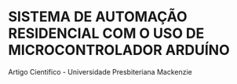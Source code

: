 # SISTEMA DE AUTOMAÇÃO RESIDENCIAL COM O USO DE MICROCONTROLADOR ARDUÍNO
Artigo Cientifico - Universidade Presbiteriana Mackenzie
